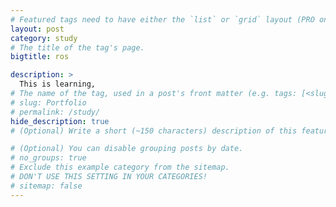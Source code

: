 ```yaml
---
# Featured tags need to have either the `list` or `grid` layout (PRO only).
layout: post
category: study
# The title of the tag's page.
bigtitle: ros

description: >
  This is learning,
# The name of the tag, used in a post's front matter (e.g. tags: [<slug>]).
# slug: Portfolio
# permalink: /study/
hide_description: true
# (Optional) Write a short (~150 characters) description of this featured tag.

# (Optional) You can disable grouping posts by date.
# no_groups: true
# Exclude this example category from the sitemap.
# DON'T USE THIS SETTING IN YOUR CATEGORIES!
# sitemap: false
---
```

